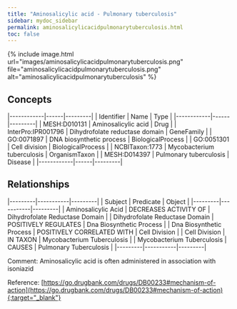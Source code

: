 ```yaml
---
title: "Aminosalicylic acid - Pulmonary tuberculosis"
sidebar: mydoc_sidebar
permalink: aminosalicylicacidpulmonarytuberculosis.html
toc: false 
---
```


{% include image.html url="images/aminosalicylicacidpulmonarytuberculosis.png" file="aminosalicylicacidpulmonarytuberculosis.png" alt="aminosalicylicacidpulmonarytuberculosis" %}

## Concepts

|------------|------|---------|
| Identifier | Name | Type    |
|------------|------|---------|
| MESH:D010131 | Aminosalicylic acid | Drug |
| InterPro:IPR001796 | Dihydrofolate reductase domain | GeneFamily |
| GO:0071897 | DNA biosynthetic process | BiologicalProcess |
| GO:0051301 | Cell division | BiologicalProcess |
| NCBITaxon:1773 | Mycobacterium tuberculosis | OrganismTaxon |
| MESH:D014397 | Pulmonary tuberculosis | Disease |
|------------|------|---------|

## Relationships

|---------|-----------|---------|
| Subject | Predicate | Object  |
|---------|-----------|---------|
| Aminosalicylic Acid | DECREASES ACTIVITY OF | Dihydrofolate Reductase Domain |
| Dihydrofolate Reductase Domain | POSITIVELY REGULATES | Dna Biosynthetic Process |
| Dna Biosynthetic Process | POSITIVELY CORRELATED WITH | Cell Division |
| Cell Division | IN TAXON | Mycobacterium Tuberculosis |
| Mycobacterium Tuberculosis | CAUSES | Pulmonary Tuberculosis |
|---------|-----------|---------|

Comment: Aminosalicylic acid is often administered in association with isoniazid

Reference: [https://go.drugbank.com/drugs/DB00233#mechanism-of-action](https://go.drugbank.com/drugs/DB00233#mechanism-of-action){:target="_blank"}